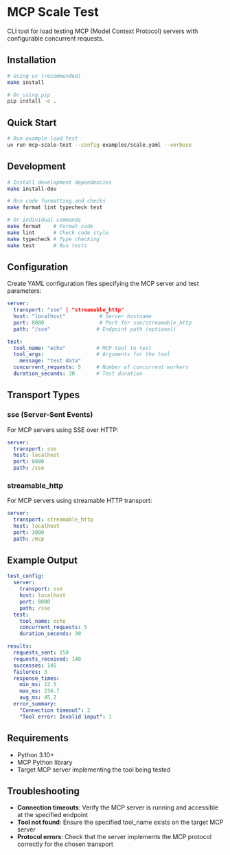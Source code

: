 # MCP Scale Test

CLI tool for load testing MCP (Model Context Protocol) servers with configurable concurrent requests.

## Installation

```bash
# Using uv (recommended)
make install

# Or using pip
pip install -e .
```

## Quick Start

```bash
# Run example load test
uv run mcp-scale-test --config examples/scale.yaml --verbose
```

## Development

```bash
# Install development dependencies
make install-dev

# Run code formatting and checks
make format lint typecheck test

# Or individual commands
make format    # Format code
make lint      # Check code style  
make typecheck # Type checking
make test      # Run tests
```

## Configuration

Create YAML configuration files specifying the MCP server and test parameters:

```yaml
server:
  transport: "sse" | "streamable_http"
  host: "localhost"           # Server hostname
  port: 8080                  # Port for sse/streamable_http
  path: "/sse"               # Endpoint path (optional)

test:
  tool_name: "echo"          # MCP tool to test
  tool_args:                 # Arguments for the tool
    message: "test data"
  concurrent_requests: 5     # Number of concurrent workers
  duration_seconds: 30       # Test duration
```

## Transport Types

### sse (Server-Sent Events)
For MCP servers using SSE over HTTP:
```yaml
server:
  transport: sse
  host: localhost
  port: 8080
  path: /sse
```

### streamable_http
For MCP servers using streamable HTTP transport:
```yaml
server:
  transport: streamable_http
  host: localhost
  port: 3000
  path: /mcp
```

## Example Output

```yaml
test_config:
  server:
    transport: sse
    host: localhost
    port: 8080
    path: /sse
  test:
    tool_name: echo
    concurrent_requests: 5
    duration_seconds: 30

results:
  requests_sent: 150
  requests_received: 148
  successes: 145
  failures: 3
  response_times:
    min_ms: 12.5
    max_ms: 234.7
    avg_ms: 45.2
  error_summary:
    "Connection timeout": 2
    "Tool error: Invalid input": 1
```


## Requirements

- Python 3.10+
- MCP Python library
- Target MCP server implementing the tool being tested

## Troubleshooting

- **Connection timeouts**: Verify the MCP server is running and accessible at the specified endpoint
- **Tool not found**: Ensure the specified tool_name exists on the target MCP server
- **Protocol errors**: Check that the server implements the MCP protocol correctly for the chosen transport